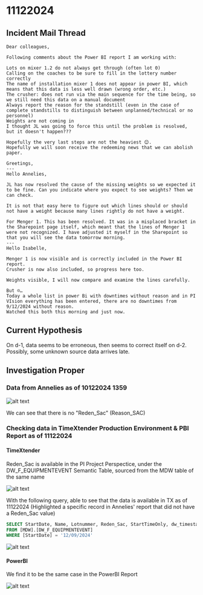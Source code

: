 # 11122024

## Incident Mail Thread

```
Dear colleagues,

Following comments about the Power BI report I am working with:

Lots on mixer 1.2 do not always get through (often lot 0)
Calling on the coaches to be sure to fill in the lottery number correctly
The name of installation mixer 1 does not appear in power BI, which means that this data is less well drawn (wrong order, etc.)
The crusher: does not run via the main sequence for the time being, so we still need this data on a manual document
Always report the reason for the standstill (even in the case of complete standstills to distinguish between unplanned/technical or no personnel)
Weights are not coming in
I thought JL was going to force this until the problem is resolved, but it doesn't happen???

Hopefully the very last steps are not the heaviest 😊.
Hopefully we will soon receive the redeeming news that we can abolish paper.

Greetings,
---
Hello Annelies,

JL has now resolved the cause of the missing weights so we expected it to be fine. Can you indicate where you expect to see weights? Then we can check. 

It is not that easy here to figure out which lines should or should not have a weight because many lines rightly do not have a weight.

For Menger 1. This has been resolved. It was in a misplaced bracket in the Sharepoint page itself, which meant that the lines of Menger 1 were not recognized. I have adjusted it myself in the Sharepoint so that you will see the data tomorrow morning.
---
Hello Isabelle,

Menger 1 is now visible and is correctly included in the Power BI report.
Crusher is now also included, so progress here too.

Weights visible, I will now compare and examine the lines carefully.

But ☹…
Today a whole list in power Bi with downtimes without reason and in PI VIsion everything has been entered, there are no downtimes from 9/12/2024 without reason.
Watched this both this morning and just now.
```

## Current Hypothesis

On d-1, data seems to be erroneous, then seems to correct itself on d-2. Possibly, some unknown source data arrives late.

## Investigation Proper

### Data from Annelies as of 10122024 1359

![alt text](image.png)

We can see that there is no "Reden_Sac" (Reason_SAC)

### Checking data in TimeXtender Production Environment & PBI Report as of 11122024

#### TimeXtender

Reden_Sac is available in the PI Project Perspectice, under the DW_F_EQUIPMENTEVENT Semantic Table, sourced from the MDW table of the same name

![alt text](image-1.png)

With the following query, able to see that the data is available in TX as of 11122024 
(Highlighted a specific record in Annelies' report that did not have a Reden_Sac value)

```sql
SELECT StartDate, Name, Lotnummer, Reden_Sac, StartTimeOnly, dw_timestamp
FROM [MDW].[DW_F_EQUIPMENTEVENT] 
WHERE [StartDate] = '12/09/2024'
```
![alt text](image-2.png)

#### PowerBI

We find it to be the same case in the PowerBI Report

![alt text](image-3.png)